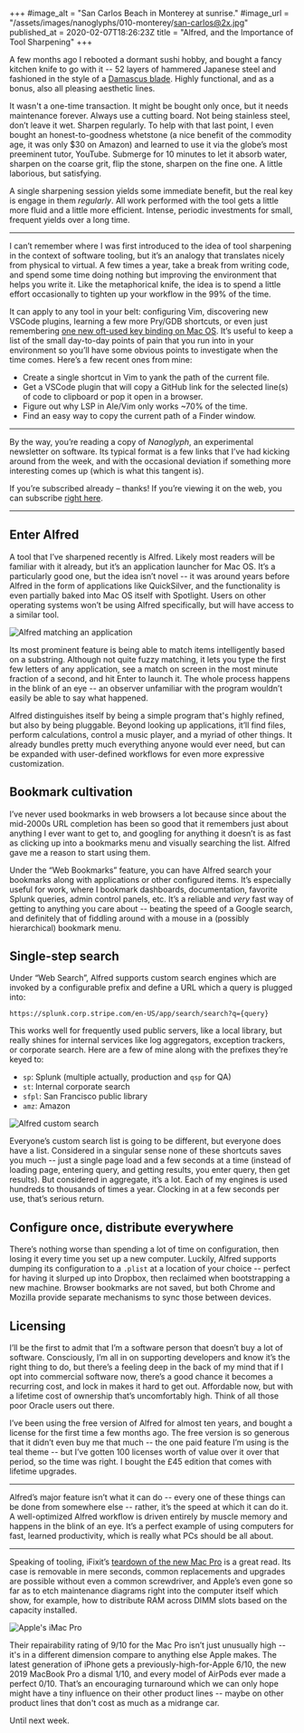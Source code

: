 +++
#image_alt = "San Carlos Beach in Monterey at sunrise."
#image_url = "/assets/images/nanoglyphs/010-monterey/san-carlos@2x.jpg"
published_at = 2020-02-07T18:26:23Z
title = "Alfred, and the Importance of Tool Sharpening"
+++

A few months ago I rebooted a dormant sushi hobby, and bought a fancy kitchen knife to go with it -- 52 layers of hammered Japanese steel and fashioned in the style of a [Damascus blade](https://en.wikipedia.org/wiki/Damascus_steel). Highly functional, and as a bonus, also all pleasing aesthetic lines.

It wasn't a one-time transaction. It might be bought only once, but it needs maintenance forever. Always use a cutting board. Not being stainless steel, don’t leave it wet. Sharpen regularly. To help with that last point, I even bought an honest-to-goodness whetstone (a nice benefit of the commodity age, it was only $30 on Amazon) and learned to use it via the globe’s most preeminent tutor, YouTube. Submerge for 10 minutes to let it absorb water, sharpen on the coarse grit, flip the stone, sharpen on the fine one. A little laborious, but satisfying.

A single sharpening session yields some immediate benefit, but the real key is engage in them _regularly_. All work performed with the tool gets a little more fluid and a little more efficient. Intense, periodic investments for small, frequent yields over a long time.

---

I can’t remember where I was first introduced to the idea of tool sharpening in the context of software tooling, but it’s an analogy that translates nicely from physical to virtual. A few times a year, take a break from writing code, and spend some time doing nothing but improving the environment that helps you write it. Like the metaphorical knife, the idea is to spend a little effort occasionally to tighten up your workflow in the 99% of the time.

It can apply to any tool in your belt: configuring Vim, discovering new VSCode plugins, learning a few more Pry/GDB shortcuts, or even just remembering [one new oft-used key binding on Mac OS](https://twitter.com/brandur/status/1211683351414726657). It’s useful to keep a list of the small day-to-day points of pain that you run into in your environment so you’ll have some obvious points to investigate when the time comes. Here’s a few recent ones from mine:

* Create a single shortcut in Vim to yank the path of the current file.
* Get a VSCode plugin that will copy a GitHub link for the selected line(s) of code to clipboard or pop it open in a browser.
* Figure out why LSP in Ale/Vim only works ~70% of the time.
* Find an easy way to copy the current path of a Finder window.

---

By the way, you’re reading a copy of _Nanoglyph_, an experimental newsletter on software. Its typical format is a few links that I’ve had kicking around from the week, and with the occasional deviation if something more interesting comes up (which is what this tangent is).

If you’re subscribed already – thanks! If you’re viewing it on the web, you can subscribe [right here](/newsletter#nanoglyph).

---

## Enter Alfred

A tool that I’ve sharpened recently is Alfred. Likely most readers will be familiar with it already, but it’s an application launcher for Mac OS. It’s a particularly good one, but the idea isn’t novel -- it was around years before Alfred in the form of applications like QuickSilver, and the functionality is even partially baked into Mac OS itself with Spotlight. Users on other operating systems won’t be using Alfred specifically, but will have access to a similar tool.

![Alfred matching an application](/assets/images/nanoglyphs/011-alfred/alfred-search@2x.png)

Its most prominent feature is being able to match items intelligently based on a substring. Although not quite fuzzy matching, it lets you type the first few letters of any application, see a match on screen in the most minute fraction of a second, and hit Enter to launch it. The whole process happens in the blink of an eye -- an observer unfamiliar with the program wouldn’t easily be able to say what happened.

Alfred distinguishes itself by being a simple program that's highly refined, but also by being pluggable. Beyond looking up applications, it’ll find files, perform calculations, control a music player, and a myriad of other things. It already bundles pretty much everything anyone would ever need, but can be expanded with user-defined workflows for even more expressive customization.

## Bookmark cultivation

I’ve never used bookmarks in web browsers a lot because since about the mid-2000s URL completion has been so good that it remembers just about anything I ever want to get to, and googling for anything it doesn’t is as fast as clicking up into a bookmarks menu and visually searching the list. Alfred gave me a reason to start using them.

Under the “Web Bookmarks” feature, you can have Alfred search your bookmarks along with applications or other configured items. It’s especially useful for work, where I bookmark dashboards, documentation, favorite Splunk queries, admin control panels, etc. It’s a reliable and _very_ fast way of getting to anything you care about -- beating the speed of a Google search, and definitely that of fiddling around with a mouse in a (possibly hierarchical) bookmark menu.

## Single-step search

Under “Web Search”, Alfred supports custom search engines which are invoked by a configurable prefix and define a URL which a query is plugged into:

```
https://splunk.corp.stripe.com/en-US/app/search/search?q={query}
```

This works well for frequently used public servers, like a local library, but really shines for internal services like log aggregators, exception trackers, or corporate search. Here are a few of mine along with the prefixes they’re keyed to:

* `sp`: Splunk (multiple actually, production and `qsp` for QA) 
* `st`: Internal corporate search
* `sfpl`: San Francisco public library
* `amz`: Amazon

![Alfred custom search](/assets/images/nanoglyphs/011-alfred/alfred-custom-search@2x.png)

Everyone’s custom search list is going to be different, but everyone does have a list. Considered in a singular sense none of these shortcuts saves you much -- just a single page load and a few seconds at a time (instead of loading page, entering query, and getting results, you enter query, then get results). But considered in aggregate, it’s a lot. Each of my engines is used hundreds to thousands of times a year. Clocking in at a few seconds per use, that’s serious return.

## Configure once, distribute everywhere

There’s nothing worse than spending a lot of time on configuration, then losing it every time you set up a new computer. Luckily, Alfred supports dumping its configuration to a `.plist` at a location of your choice -- perfect for having it slurped up into Dropbox, then reclaimed when bootstrapping a new machine. Browser bookmarks are not saved, but both Chrome and Mozilla provide separate mechanisms to sync those between devices.

## Licensing

I’ll be the first to admit that I’m a software person that doesn’t buy a lot of software. Consciously, I’m all in on supporting developers and know it’s the right thing to do, but there’s a feeling deep in the back of my mind that if I opt into commercial software now, there’s a good chance it becomes a recurring cost, and lock in makes it hard to get out. Affordable now, but with a lifetime cost of ownership that’s uncomfortably high. Think of all those poor Oracle users out there.

I’ve been using the free version of Alfred for almost ten years, and bought a license for the first time a few months ago. The free version is so generous that it didn’t even buy me that much -- the one paid feature I’m using is the teal theme -- but I’ve gotten 100 licenses worth of value over it over that period, so the time was right. I bought the £45 edition that comes with lifetime upgrades.

---

Alfred’s major feature isn’t what it can do -- every one of these things can be done from somewhere else -- rather, it’s the speed at which it can do it. A well-optimized Alfred workflow is driven entirely by muscle memory and happens in the blink of an eye. It’s a perfect example of using computers for fast, learned productivity, which is really what PCs should be all about.

---

Speaking of tooling, iFixit’s [teardown of the new Mac Pro](https://www.ifixit.com/Teardown/Mac+Pro+2019+Teardown/128922) is a great read. Its case is removable in mere seconds, common replacements and upgrades are possible without even a common screwdriver, and Apple’s even gone so far as to etch maintenance diagrams right into the computer itself which show, for example, how to distribute RAM across DIMM slots based on the capacity installed.

![Apple's iMac Pro](/assets/images/nanoglyphs/011-alfred/imac-pro@2x.jpg)

Their repairability rating of 9/10 for the Mac Pro isn’t just unusually high -- it's in a different dimension compare to anything else Apple makes. The latest generation of iPhone gets a previously-high-for-Apple 6/10, the new 2019 MacBook Pro a dismal 1/10, and every model of AirPods ever made a perfect 0/10. That’s an encouraging turnaround which we can only hope might have a tiny influence on their other product lines -- maybe on other product lines that don't cost as much as a midrange car.

Until next week.
